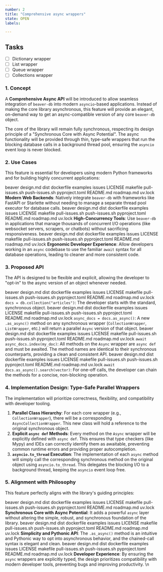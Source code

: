 ```yaml
---
number: 2
title: "Comprehensive async wrappers"
state: OPEN
labels:

---
```




## Tasks

- [ ] Dictionary wrapper
- [ ] List wrapper
- [ ] Queue wrapper
- [ ] Collections wrapper

### 1. Concept

A **Comprehensive Async API** will be introduced to allow seamless integration of `beaver-db` into modern `asyncio`-based applications. Instead of making the core library asynchronous, this feature will provide an elegant, on-demand way to get an async-compatible version of any core `beaver-db` object.

The core of the library will remain fully synchronous, respecting its design principle of a "Synchronous Core with Async Potential". The async functionality will be provided through thin, type-safe wrappers that run the blocking database calls in a background thread pool, ensuring the `asyncio` event loop is never blocked.

### 2. Use Cases

This feature is essential for developers using modern Python frameworks and for building highly concurrent applications:

 beaver design.md dist dockerfile examples issues LICENSE makefile pull-issues.sh push-issues.sh pyproject.toml README.md roadmap.md uv.lock **Modern Web Backends**: Natively integrate `beaver-db` with frameworks like FastAPI or Starlette without needing to manage a separate thread pool executor for database calls.
 beaver design.md dist dockerfile examples issues LICENSE makefile pull-issues.sh push-issues.sh pyproject.toml README.md roadmap.md uv.lock **High-Concurrency Tools**: Use `beaver-db` in applications that manage thousands of concurrent I/O operations (like websocket servers, scrapers, or chatbots) without sacrificing responsiveness.
 beaver design.md dist dockerfile examples issues LICENSE makefile pull-issues.sh push-issues.sh pyproject.toml README.md roadmap.md uv.lock **Ergonomic Developer Experience**: Allow developers working in an `async` codebase to use the familiar `await` syntax for all database operations, leading to cleaner and more consistent code.

### 3. Proposed API

The API is designed to be flexible and explicit, allowing the developer to "opt-in" to the async version of an object whenever needed.

 beaver design.md dist dockerfile examples issues LICENSE makefile pull-issues.sh push-issues.sh pyproject.toml README.md roadmap.md uv.lock `docs = db.collection("articles")`: The developer starts with the standard, synchronous object.
 beaver design.md dist dockerfile examples issues LICENSE makefile pull-issues.sh push-issues.sh pyproject.toml README.md roadmap.md uv.lock `async_docs = docs.as_async()`: A new `.as_async()` method on any synchronous wrapper (`CollectionWrapper`, `ListWrapper`, etc.) will return a parallel `Async` version of that object.
 beaver design.md dist dockerfile examples issues LICENSE makefile pull-issues.sh push-issues.sh pyproject.toml README.md roadmap.md uv.lock `await async_docs.index(my_doc)`: All methods on the `Async` wrapper are `async def` and must be awaited. The method names are identical to their synchronous counterparts, providing a clean and consistent API.
 beaver design.md dist dockerfile examples issues LICENSE makefile pull-issues.sh push-issues.sh pyproject.toml README.md roadmap.md uv.lock `await docs.as_async().search(vector)`: For one-off calls, the developer can chain the methods for a concise, non-blocking operation.

### 4. Implementation Design: Type-Safe Parallel Wrappers

The implementation will prioritize correctness, flexibility, and compatibility with developer tooling.

1. **Parallel Class Hierarchy**: For each core wrapper (e.g., `CollectionWrapper`), there will be a corresponding `AsyncCollectionWrapper`. This new class will hold a reference to the original synchronous object.
2. **Explicit `async def` Methods**: Every method on the `Async` wrapper will be explicitly defined with `async def`. This ensures that type checkers (like Mypy) and IDEs can correctly identify them as awaitable, preventing common runtime errors and providing proper autocompletion.
3. **`asyncio.to_thread` Execution**: The implementation of each `async` method will simply call the corresponding synchronous method on the original object using `asyncio.to_thread`. This delegates the blocking I/O to a background thread, keeping the `asyncio` event loop free.

### 5. Alignment with Philosophy

This feature perfectly aligns with the library's guiding principles:

 beaver design.md dist dockerfile examples issues LICENSE makefile pull-issues.sh push-issues.sh pyproject.toml README.md roadmap.md uv.lock **Synchronous Core with Async Potential**: It adds a powerful `async` layer without altering the simple, robust, and synchronous foundation of the library.
 beaver design.md dist dockerfile examples issues LICENSE makefile pull-issues.sh push-issues.sh pyproject.toml README.md roadmap.md uv.lock **Simplicity and Pythonic API**: The `.as_async()` method is an intuitive and Pythonic way to opt into asynchronous behavior, and the chained-call syntax is elegant and clean.
 beaver design.md dist dockerfile examples issues LICENSE makefile pull-issues.sh push-issues.sh pyproject.toml README.md roadmap.md uv.lock **Developer Experience**: By ensuring the `async` wrappers are explicitly typed, the design prioritizes compatibility with modern developer tools, preventing bugs and improving productivity.
\n
